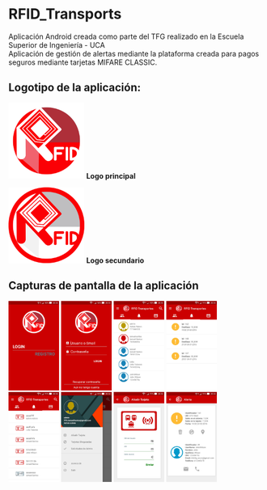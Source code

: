 # RFID_Transports
Aplicación Android creada como parte del TFG realizado en la Escuela Superior de Ingeniería - UCA <br/>
Aplicación de gestión de alertas mediante la plataforma creada para pagos seguros mediante tarjetas MIFARE CLASSIC.


## Logotipo de la aplicación:
<img src="https://github.com/ismaeee/rfid_transports/blob/master/capturas%20de%20pantalla/logo_inverso_dif.png" alt="Logo" width="150"/> <b>Logo principal</b>

<img src="https://github.com/ismaeee/rfid_transports/blob/master/capturas%20de%20pantalla/logo_dif.png" alt="LogoInv" width="150"/> <b>Logo secundario</b>



## Capturas de pantalla de la aplicación

<div>
  <img src="https://github.com/ismaeee/rfid_transports/blob/master/capturas%20de%20pantalla/1.jpg" alt="Inicial" width="100"/>
<img src="https://github.com/ismaeee/rfid_transports/blob/master/capturas%20de%20pantalla/2.jpg" alt="Inicial" width="100"/>
<img src="https://github.com/ismaeee/rfid_transports/blob/master/capturas%20de%20pantalla/3.jpg" alt="Inicial" width="100"/>
<img src="https://github.com/ismaeee/rfid_transports/blob/master/capturas%20de%20pantalla/4.jpg" alt="Inicial" width="100"/>
<img src="https://github.com/ismaeee/rfid_transports/blob/master/capturas%20de%20pantalla/5.jpg" alt="Inicial" width="100"/>
<img src="https://github.com/ismaeee/rfid_transports/blob/master/capturas%20de%20pantalla/6.jpg" alt="Inicial" width="100"/>
<img src="https://github.com/ismaeee/rfid_transports/blob/master/capturas%20de%20pantalla/7.jpg" alt="Inicial" width="100"/>
<img src="https://github.com/ismaeee/rfid_transports/blob/master/capturas%20de%20pantalla/8.jpg" alt="Inicial" width="100"/>
</div>
